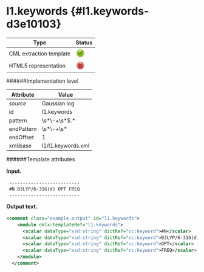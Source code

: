 # l1.keywords {#l1.keywords-d3e10103}


| Type                                                                                                                                                | Status                                                                                                                                              |
|----|----|
| CML extraction template                                                                                                                             | ![](/imgs/Total.png)                                                                                                                                |
| HTML5 representation                                                                                                                                | ![](/imgs/None.png)                                                                                                                                 |

######Implementation level

| Attribute                                                                                                                                           | Value                                                                                                                                               |
|----|----|
| *source*                                                                                                                                            | Gaussian log                                                                                                                                        |
| id                                                                                                                                                  | l1.keywords                                                                                                                                         |
| pattern                                                                                                                                             | \\s\*\\-+\\s\*\$.\*                                                                                                                                 |
| endPattern                                                                                                                                          | \\s\*\\-+\\s\*                                                                                                                                      |
| endOffset                                                                                                                                           | 1                                                                                                                                                   |
| xml:base                                                                                                                                            | l1/l1.keywords.xml                                                                                                                                  |

######Template attributes

**Input.**

     --------------------------
     #N B3LYP/6-31G(d) OPT FREQ
     --------------------------
      

**Output text.**

```xml
<comment class="example.output" id="l1.keywords">
    <module cmlx:templateRef="l1.keywords">
      <scalar dataType="xsd:string" dictRef="cc:keyword">#N</scalar>
      <scalar dataType="xsd:string" dictRef="cc:keyword">B3LYP/6-31G(d)</scalar>
      <scalar dataType="xsd:string" dictRef="cc:keyword">OPT</scalar>
      <scalar dataType="xsd:string" dictRef="cc:keyword">FREQ</scalar>
    </module>
  </comment>
```
